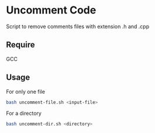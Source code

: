 # Uncomment Code

Script to remove comments files with extension .h and .cpp

## Require

GCC

## Usage

For only one file

```bash
bash uncomment-file.sh <input-file>
```

For a directory

```bash
bash uncomment-dir.sh <directory>
```
